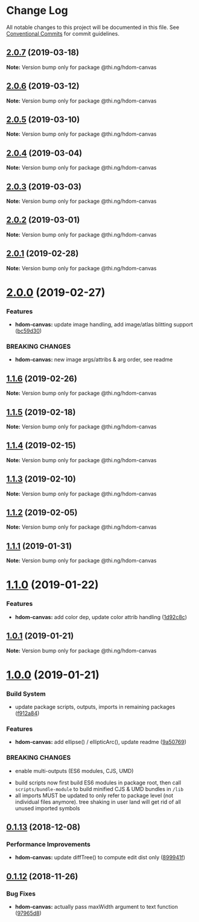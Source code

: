# Change Log

All notable changes to this project will be documented in this file.
See [Conventional Commits](https://conventionalcommits.org) for commit guidelines.

## [2.0.7](https://github.com/thi-ng/umbrella/compare/@thi.ng/hdom-canvas@2.0.6...@thi.ng/hdom-canvas@2.0.7) (2019-03-18)

**Note:** Version bump only for package @thi.ng/hdom-canvas





## [2.0.6](https://github.com/thi-ng/umbrella/compare/@thi.ng/hdom-canvas@2.0.5...@thi.ng/hdom-canvas@2.0.6) (2019-03-12)

**Note:** Version bump only for package @thi.ng/hdom-canvas





## [2.0.5](https://github.com/thi-ng/umbrella/compare/@thi.ng/hdom-canvas@2.0.4...@thi.ng/hdom-canvas@2.0.5) (2019-03-10)

**Note:** Version bump only for package @thi.ng/hdom-canvas





## [2.0.4](https://github.com/thi-ng/umbrella/compare/@thi.ng/hdom-canvas@2.0.3...@thi.ng/hdom-canvas@2.0.4) (2019-03-04)

**Note:** Version bump only for package @thi.ng/hdom-canvas





## [2.0.3](https://github.com/thi-ng/umbrella/compare/@thi.ng/hdom-canvas@2.0.2...@thi.ng/hdom-canvas@2.0.3) (2019-03-03)

**Note:** Version bump only for package @thi.ng/hdom-canvas





## [2.0.2](https://github.com/thi-ng/umbrella/compare/@thi.ng/hdom-canvas@2.0.1...@thi.ng/hdom-canvas@2.0.2) (2019-03-01)

**Note:** Version bump only for package @thi.ng/hdom-canvas





## [2.0.1](https://github.com/thi-ng/umbrella/compare/@thi.ng/hdom-canvas@2.0.0...@thi.ng/hdom-canvas@2.0.1) (2019-02-28)

**Note:** Version bump only for package @thi.ng/hdom-canvas





# [2.0.0](https://github.com/thi-ng/umbrella/compare/@thi.ng/hdom-canvas@1.1.6...@thi.ng/hdom-canvas@2.0.0) (2019-02-27)


### Features

* **hdom-canvas:** update image handling, add image/atlas blitting support ([bc59d30](https://github.com/thi-ng/umbrella/commit/bc59d30))


### BREAKING CHANGES

* **hdom-canvas:** new image args/attribs & arg order, see readme





## [1.1.6](https://github.com/thi-ng/umbrella/compare/@thi.ng/hdom-canvas@1.1.5...@thi.ng/hdom-canvas@1.1.6) (2019-02-26)

**Note:** Version bump only for package @thi.ng/hdom-canvas





## [1.1.5](https://github.com/thi-ng/umbrella/compare/@thi.ng/hdom-canvas@1.1.4...@thi.ng/hdom-canvas@1.1.5) (2019-02-18)

**Note:** Version bump only for package @thi.ng/hdom-canvas





## [1.1.4](https://github.com/thi-ng/umbrella/compare/@thi.ng/hdom-canvas@1.1.3...@thi.ng/hdom-canvas@1.1.4) (2019-02-15)

**Note:** Version bump only for package @thi.ng/hdom-canvas





## [1.1.3](https://github.com/thi-ng/umbrella/compare/@thi.ng/hdom-canvas@1.1.2...@thi.ng/hdom-canvas@1.1.3) (2019-02-10)

**Note:** Version bump only for package @thi.ng/hdom-canvas





## [1.1.2](https://github.com/thi-ng/umbrella/compare/@thi.ng/hdom-canvas@1.1.1...@thi.ng/hdom-canvas@1.1.2) (2019-02-05)

**Note:** Version bump only for package @thi.ng/hdom-canvas





## [1.1.1](https://github.com/thi-ng/umbrella/compare/@thi.ng/hdom-canvas@1.1.0...@thi.ng/hdom-canvas@1.1.1) (2019-01-31)

**Note:** Version bump only for package @thi.ng/hdom-canvas





# [1.1.0](https://github.com/thi-ng/umbrella/compare/@thi.ng/hdom-canvas@1.0.1...@thi.ng/hdom-canvas@1.1.0) (2019-01-22)


### Features

* **hdom-canvas:** add color dep, update color attrib handling ([1d92c8c](https://github.com/thi-ng/umbrella/commit/1d92c8c))





## [1.0.1](https://github.com/thi-ng/umbrella/compare/@thi.ng/hdom-canvas@1.0.0...@thi.ng/hdom-canvas@1.0.1) (2019-01-21)

**Note:** Version bump only for package @thi.ng/hdom-canvas





# [1.0.0](https://github.com/thi-ng/umbrella/compare/@thi.ng/hdom-canvas@0.1.20...@thi.ng/hdom-canvas@1.0.0) (2019-01-21)


### Build System

* update package scripts, outputs, imports in remaining packages ([f912a84](https://github.com/thi-ng/umbrella/commit/f912a84))


### Features

* **hdom-canvas:** add ellipse() / ellipticArc(), update readme ([9a50769](https://github.com/thi-ng/umbrella/commit/9a50769))


### BREAKING CHANGES

* enable multi-outputs (ES6 modules, CJS, UMD)

- build scripts now first build ES6 modules in package root, then call
  `scripts/bundle-module` to build minified CJS & UMD bundles in `/lib`
- all imports MUST be updated to only refer to package level
  (not individual files anymore). tree shaking in user land will get rid of
  all unused imported symbols


## [0.1.13](https://github.com/thi-ng/umbrella/compare/@thi.ng/hdom-canvas@0.1.12...@thi.ng/hdom-canvas@0.1.13) (2018-12-08)


### Performance Improvements

* **hdom-canvas:** update diffTree() to compute edit dist only ([899941f](https://github.com/thi-ng/umbrella/commit/899941f))


## [0.1.12](https://github.com/thi-ng/umbrella/compare/@thi.ng/hdom-canvas@0.1.11...@thi.ng/hdom-canvas@0.1.12) (2018-11-26)


### Bug Fixes

* **hdom-canvas:** actually pass maxWidth argument to text function ([97965d8](https://github.com/thi-ng/umbrella/commit/97965d8))
